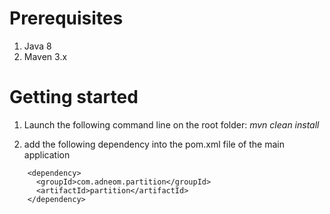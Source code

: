 # Prerequisites
1. Java 8
2. Maven 3.x
  
# Getting started
1. Launch the following command line on the root folder:
   *mvn clean install*
   
2. add the following dependency into the pom.xml file of the main application

```
    <dependency>
      <groupId>com.adneom.partition</groupId>
      <artifactId>partition</artifactId>
    </dependency>
```
